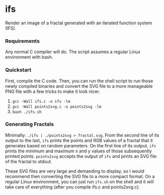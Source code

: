 # ifs
Render an image of a fractal generated with an iterated function system (IFS).

### Requirements
Any normal C compiler will do.  The script assumes a regular Linux environment with bash.

### Quickstart
First, compile the C code.  Then, you can run the shell script to run those newly compiled binaries and convert the SVG file to a more manageable PNG file with a few tricks to make it look nicer.
1. `gcc -Wall ifs.c -o ifs -lm`
2. `gcc -Wall points2svg.c -o points2svg -lm`
3. `bash ./ifs.sh`

### Generating Fractals
Minimally: `./ifs | ./points2svg > fractal.svg`.  From the second line of its output to the last, `ifs` prints the points and RGB values of a fractal that it generates based on random parameters.  On the first line of its output, `ifs` prints the minimum and maximum x and y values of those subsequently printed points.  `points2svg` accepts the output of `ifs` and prints an SVG file of the fractal to stdout.

These SVG files are very large and demanding to display, so I would recommend then converting the SVG file to a more compact format.  On a regular Linux environment, you can just run `ifs.sh` on the shell and it will take care of everything (after you compile ifs.c and points2svg.c).
